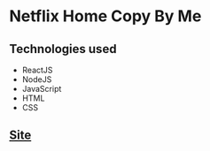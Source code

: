# Netflix Home Copy By Me

<h2>Technologies used</h2>
<ul>
    <li>ReactJS</li>
    <li>NodeJS</li>
    <li>JavaScript</li>
    <li>HTML</li>
    <li>CSS</li>
</ul>

<h2><a href="https://netflixcopy-br.netlify.app/" target="_blank">Site</h2>
